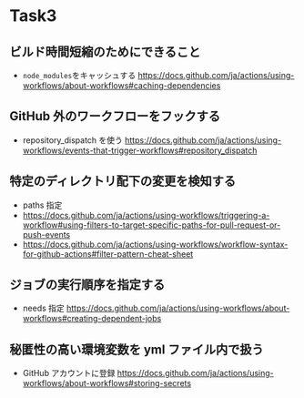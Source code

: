 # Task3

## ビルド時間短縮のためにできること

- `node_modules`をキャッシュする
  https://docs.github.com/ja/actions/using-workflows/about-workflows#caching-dependencies

## GitHub 外のワークフローをフックする

- repository_dispatch を使う
  https://docs.github.com/ja/actions/using-workflows/events-that-trigger-workflows#repository_dispatch

## 特定のディレクトリ配下の変更を検知する

- paths 指定
- https://docs.github.com/ja/actions/using-workflows/triggering-a-workflow#using-filters-to-target-specific-paths-for-pull-request-or-push-events
- https://docs.github.com/ja/actions/using-workflows/workflow-syntax-for-github-actions#filter-pattern-cheat-sheet

## ジョブの実行順序を指定する

- needs 指定
  https://docs.github.com/ja/actions/using-workflows/about-workflows#creating-dependent-jobs

## 秘匿性の高い環境変数を yml ファイル内で扱う

- GitHub アカウントに登録
  https://docs.github.com/ja/actions/using-workflows/about-workflows#storing-secrets
